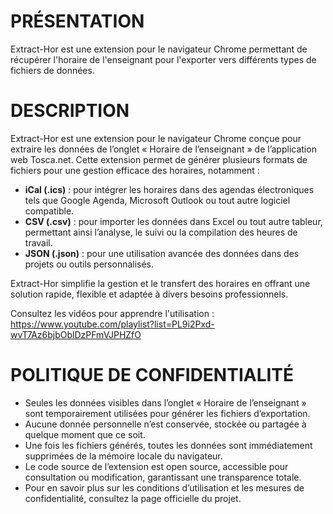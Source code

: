 <h1>PRÉSENTATION</h1>
Extract-Hor est une extension pour le navigateur Chrome permettant de récupérer l'horaire de l'enseignant pour l'exporter vers différents types de fichiers de données.

<H1>DESCRIPTION </H1>

Extract-Hor est une extension pour le navigateur Chrome conçue pour extraire les données de l’onglet « Horaire de l’enseignant » de l’application web Tosca.net. 
Cette extension permet de générer plusieurs formats de fichiers pour une gestion efficace des horaires, notamment :  
<UL>
<li><b>iCal (.ics)</b> : pour intégrer les horaires dans des agendas électroniques tels que Google Agenda, Microsoft Outlook ou tout autre logiciel compatible.  </li>
<li><b>CSV (.csv)</b> : pour importer les données dans Excel ou tout autre tableur, permettant ainsi l’analyse, le suivi ou la compilation des heures de travail.  </li>
<li><b>JSON (.json)</b> : pour une utilisation avancée des données dans des projets ou outils personnalisés.  </li>
</UL>
Extract-Hor simplifie la gestion et le transfert des horaires en offrant une solution rapide, flexible et adaptée à divers besoins professionnels.

Consultez les vidéos pour apprendre l'utilisation :
https://www.youtube.com/playlist?list=PL9i2Pxd-wvT7Az6bjbOblDzPFmVJPHZfO



<h1>POLITIQUE DE CONFIDENTIALITÉ</h1>
<ul>
 <li>Seules les données visibles dans l’onglet « Horaire de l’enseignant » sont temporairement utilisées pour générer les fichiers d’exportation.  </li>
 <li>Aucune donnée personnelle n’est conservée, stockée ou partagée à quelque moment que ce soit.  </li>
 <li>Une fois les fichiers générés, toutes les données sont immédiatement supprimées de la mémoire locale du navigateur.  </li>
 <li>Le code source de l’extension est open source, accessible pour consultation ou modification, garantissant une transparence totale.  </li>
 <li>Pour en savoir plus sur les conditions d’utilisation et les mesures de confidentialité, consultez la page officielle du projet.</li>
</ul>



